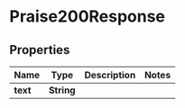 

# Praise200Response

## Properties

Name | Type | Description | Notes
------------ | ------------- | ------------- | -------------
**text** | **String** |  | 




